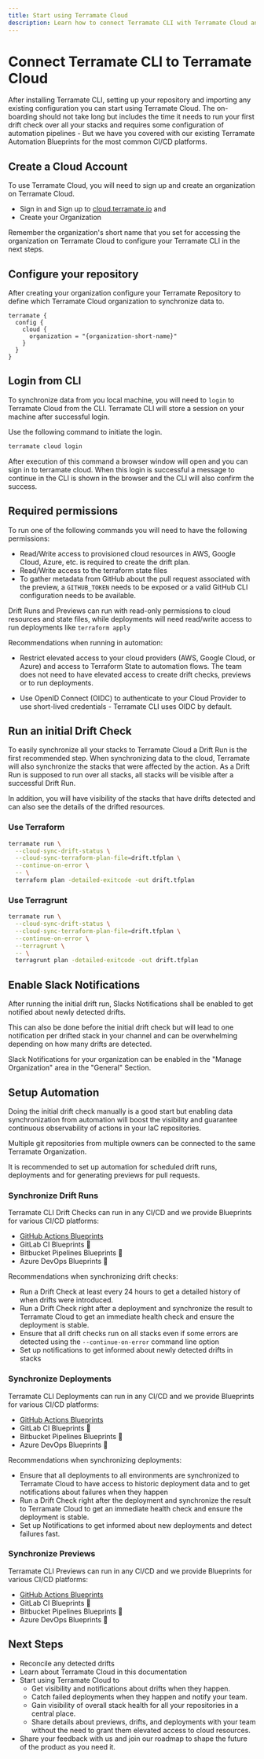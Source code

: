 ```yaml
---
title: Start using Terramate Cloud
description: Learn how to connect Terramate CLI with Terramate Cloud and start synchronizing data for running drift detection, track deployments and create previews for pull requests.
---
```


# Connect Terramate CLI to Terramate Cloud

After installing Terramate CLI, setting up your repository and importing any existing configuration you can start using Terramate Cloud. The on-boarding should not take long but includes the time it needs to run your first drift check over all your stacks and requires some configuration of automation pipelines - But we have you covered with our existing Terramate Automation Blueprints for the most common CI/CD platforms.

## Create a Cloud Account

To use Terramate Cloud, you will need to sign up and create an organization on Terramate Cloud.

- Sign in and Sign up to [cloud.terramate.io](https://cloud.terramate.io) and
- Create your Organization

Remember the organization's short name that you set for accessing the organization on Terramate Cloud to configure your Terramate CLI in the next steps.

## Configure your repository

After creating your organization configure your Terramate Repository to define which Terramate Cloud organization to synchronize data to.

```hcl
terramate {
  config {
    cloud {
      organization = "{organization-short-name}"
    }
  }
}
```

## Login from CLI

To synchronize data from you local machine, you will need to `login` to Terramate Cloud from the CLI.
Terramate CLI will store a session on your machine after successful login.

Use the following command to initiate the login.

```bash
terramate cloud login
```

After execution of this command a browser window will open and you can sign in to terramate cloud.
When this login is successful a message to continue in the CLI is shown in the browser and the CLI will also confirm the success.

## Required permissions

To run one of the following commands you will need to have the following permissions:

- Read/Write access to provisioned cloud resources in AWS, Google Cloud, Azure, etc. is required to create the drift plan.
- Read/Write access to the terraform state files
- To gather metadata from GitHub about the pull request associated with the preview, a `GITHUB_TOKEN` needs to be exposed or a valid GitHub CLI configuration needs to be available.

Drift Runs and Previews can run with read-only permissions to cloud resources and state files, while deployments will need read/write access to run deployments like `terraform apply`

Recommendations when running in automation:

- Restrict elevated access to your cloud providers (AWS, Google Cloud, or Azure) and access to Terraform State to automation flows. The team does not need to have elevated access to create drift checks, previews or to run deployments.

- Use OpenID Connect (OIDC) to authenticate to your Cloud Provider to use short-lived credentials - Terramate CLI uses OIDC by default.

## Run an initial Drift Check

To easily synchronize all your stacks to Terramate Cloud a Drift Run is the first recommended step.
When synchronizing data to the cloud, Terramate will also synchronize the stacks that were affected by the action.
As a Drift Run is supposed to run over all stacks, all stacks will be visible after a successful Drift Run.

In addition, you will have visibility of the stacks that have drifts detected and can also see the details of the drifted resources.

### Use Terraform

```bash
terramate run \
  --cloud-sync-drift-status \
  --cloud-sync-terraform-plan-file=drift.tfplan \
  --continue-on-error \
  -- \
  terraform plan -detailed-exitcode -out drift.tfplan
```

### Use Terragrunt

```bash
terramate run \
  --cloud-sync-drift-status \
  --cloud-sync-terraform-plan-file=drift.tfplan \
  --continue-on-error \
  --terragrunt \
  -- \
  terragrunt plan -detailed-exitcode -out drift.tfplan
```

## Enable Slack Notifications

After running the initial drift run, Slacks Notifications shall be enabled to get notified about newly detected drifts.

This can also be done before the initial drift check but will lead to one notification per drifted stack in your channel and can be overwhelming depending on how many drifts are detected.

Slack Notifications for your organization can be enabled in the "Manage Organization" area in the "General" Section.

## Setup Automation

Doing the initial drift check manually is a good start but enabling data synchronization from automation will boost the visibility and guarantee continuous observability of actions in your IaC repositories.

Multiple git repositories from multiple owners can be connected to the same Terramate Organization.

It is recommended to set up automation for scheduled drift runs, deployments and for generating previews for pull requests.

### Synchronize Drift Runs

Terramate CLI Drift Checks can run in any CI/CD and we provide Blueprints for various CI/CD platforms:

- [GitHub Actions Blueprints](../../cli/automation/github-actions/drift-check-workflow.md)
- GitLab CI Blueprints 🚧
- Bitbucket Pipelines Blueprints 🚧
- Azure DevOps Blueprints 🚧

Recommendations when synchronizing drift checks:

- Run a Drift Check at least every 24 hours to get a detailed history of when drifts were introduced.
- Run a Drift Check right after a deployment and synchronize the result to Terramate Cloud to get an immediate health check and ensure the deployment is stable.
- Ensure that all drift checks run on all stacks even if some errors are detected using the `--continue-on-error` command line option
- Set up notifications to get informed about newly detected drifts in stacks

### Synchronize Deployments

Terramate CLI Deployments can run in any CI/CD and we provide Blueprints for various CI/CD platforms:

- [GitHub Actions Blueprints](../../cli/automation/github-actions/deployment-workflow.md)
- GitLab CI Blueprints 🚧
- Bitbucket Pipelines Blueprints 🚧
- Azure DevOps Blueprints 🚧

Recommendations when synchronizing deployments:

- Ensure that all deployments to all environments are synchronized to Terramate Cloud to have access to historic deployment data and to get notifications about failures when they happen
- Run a Drift Check right after the deployment and synchronize the result to Terramate Cloud to get an immediate health check and ensure the deployment is stable.
- Set up Notifications to get informed about new deployments and detect failures fast.

### Synchronize Previews

Terramate CLI Previews can run in any CI/CD and we provide Blueprints for various CI/CD platforms:

- [GitHub Actions Blueprints](../../cli/automation/github-actions/preview-workflow.md)
- GitLab CI Blueprints 🚧
- Bitbucket Pipelines Blueprints 🚧
- Azure DevOps Blueprints 🚧

## Next Steps

- Reconcile any detected drifts
- Learn about Terramate Cloud in this documentation
- Start using Terramate Cloud to
  - Get visibility and notifications about drifts when they happen.
  - Catch failed deployments when they happen and notify your team.
  - Gain visibility of overall stack health for all your repositories in a central place.
  - Share details about previews, drifts, and deployments with your team without the need to grant them elevated access to cloud resources.
- Share your feedback with us and join our roadmap to shape the future of the product as you need it.
